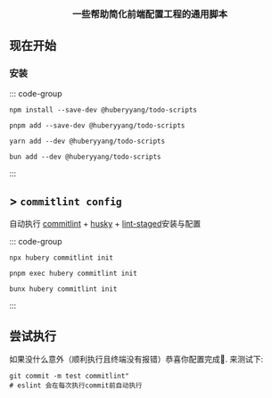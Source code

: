 <h3 align=center>一些帮助简化前端配置工程的通用脚本</h3>

## 现在开始

### 安装

::: code-group

```shell [npm]
npm install --save-dev @huberyyang/todo-scripts
```

```shell [pnpm]
pnpm add --save-dev @huberyyang/todo-scripts
```

```shell [yarn]
yarn add --dev @huberyyang/todo-scripts
```

```shell [bun]
bun add --dev @huberyyang/todo-scripts
```

:::

## > `commitlint config`

自动执行 [commitlint](https://github.com/conventional-changelog/commitlint) + [husky](https://github.com/typicode/husky) + [lint-staged](https://github.com/lint-staged/lint-staged)安装与配置

::: code-group

```shell [npm]
npx hubery commitlint init
```

```shell [pnpm]
pnpm exec hubery commitlint init
```

```shell [bun]
bunx hubery commitlint init
```

:::

## 尝试执行

如果没什么意外（顺利执行且终端没有报错）恭喜你配置完成🎉. 来测试下:

```shell
git commit -m test commitlint"
# eslint 会在每次执行commit前自动执行

```
